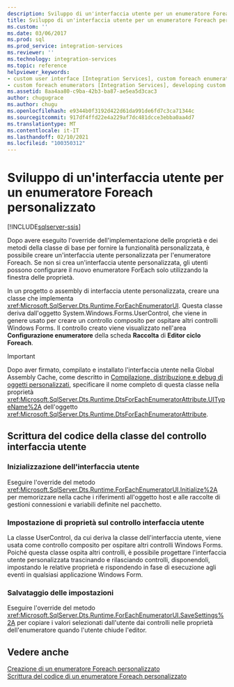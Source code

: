 ```yaml
---
description: Sviluppo di un'interfaccia utente per un enumeratore Foreach personalizzato
title: Sviluppo di un'interfaccia utente per un enumeratore Foreach personalizzato | Microsoft Docs
ms.custom: ''
ms.date: 03/06/2017
ms.prod: sql
ms.prod_service: integration-services
ms.reviewer: ''
ms.technology: integration-services
ms.topic: reference
helpviewer_keywords:
- custom user interface [Integration Services], custom foreach enumerators
- custom foreach enumerators [Integration Services], developing custom user interface
ms.assetid: 8aa4aa80-c9ba-42b3-ba87-ae5ea5d3cac3
author: chugugrace
ms.author: chugu
ms.openlocfilehash: e9344b0f3192d422d61da991de6fd7c3ca71344c
ms.sourcegitcommit: 917df4ffd22e4a229af7dc481dcce3ebba0aa4d7
ms.translationtype: MT
ms.contentlocale: it-IT
ms.lasthandoff: 02/10/2021
ms.locfileid: "100350312"
---
```

# <a name="developing-a-user-interface-for-a-custom-foreach-enumerator"></a>Sviluppo di un'interfaccia utente per un enumeratore Foreach personalizzato

[!INCLUDE[sqlserver-ssis](../../../includes/applies-to-version/sqlserver-ssis.md)]


  Dopo avere eseguito l'override dell'implementazione delle proprietà e dei metodi della classe di base per fornire la funzionalità personalizzata, è possibile creare un'interfaccia utente personalizzata per l'enumeratore Foreach. Se non si crea un'interfaccia utente personalizzata, gli utenti possono configurare il nuovo enumeratore ForEach solo utilizzando la finestra delle proprietà.  
  
 In un progetto o assembly di interfaccia utente personalizzata, creare una classe che implementa <xref:Microsoft.SqlServer.Dts.Runtime.ForEachEnumeratorUI>. Questa classe deriva dall'oggetto System.Windows.Forms.UserControl, che viene in genere usato per creare un controllo composito per ospitare altri controlli Windows Forms. Il controllo creato viene visualizzato nell'area **Configurazione enumeratore** della scheda **Raccolta** di **Editor ciclo Foreach**.  
  
> [!IMPORTANT]  
>  Dopo aver firmato, compilato e installato l'interfaccia utente nella Global Assembly Cache, come descritto in [Compilazione, distribuzione e debug di oggetti personalizzati](../../../integration-services/extending-packages-custom-objects/building-deploying-and-debugging-custom-objects.md), specificare il nome completo di questa classe nella proprietà <xref:Microsoft.SqlServer.Dts.Runtime.DtsForEachEnumeratorAttribute.UITypeName%2A> dell'oggetto <xref:Microsoft.SqlServer.Dts.Runtime.DtsForEachEnumeratorAttribute>.  
  
## <a name="coding-the-user-interface-control-class"></a>Scrittura del codice della classe del controllo interfaccia utente  
  
### <a name="initializing-the-user-interface"></a>Inizializzazione dell'interfaccia utente  
 Eseguire l'override del metodo <xref:Microsoft.SqlServer.Dts.Runtime.ForEachEnumeratorUI.Initialize%2A> per memorizzare nella cache i riferimenti all'oggetto host e alle raccolte di gestioni connessioni e variabili definite nel pacchetto.  
  
### <a name="setting-properties-on-the-user-interface-control"></a>Impostazione di proprietà sul controllo interfaccia utente  
 La classe UserControl, da cui deriva la classe dell'interfaccia utente, viene usata come controllo composito per ospitare altri controlli Windows Forms. Poiché questa classe ospita altri controlli, è possibile progettare l'interfaccia utente personalizzata trascinando e rilasciando controlli, disponendoli, impostando le relative proprietà e rispondendo in fase di esecuzione agli eventi in qualsiasi applicazione Windows Form.  
  
### <a name="saving-settings"></a>Salvataggio delle impostazioni  
 Eseguire l'override del metodo <xref:Microsoft.SqlServer.Dts.Runtime.ForEachEnumeratorUI.SaveSettings%2A> per copiare i valori selezionati dall'utente dai controlli nelle proprietà dell'enumeratore quando l'utente chiude l'editor.  
  
## <a name="see-also"></a>Vedere anche  
 [Creazione di un enumeratore Foreach personalizzato](../../../integration-services/extending-packages-custom-objects/foreach-enumerator/creating-a-custom-foreach-enumerator.md)   
 [Scrittura del codice di un enumeratore Foreach personalizzato](../../../integration-services/extending-packages-custom-objects/foreach-enumerator/coding-a-custom-foreach-enumerator.md)  
  
  
